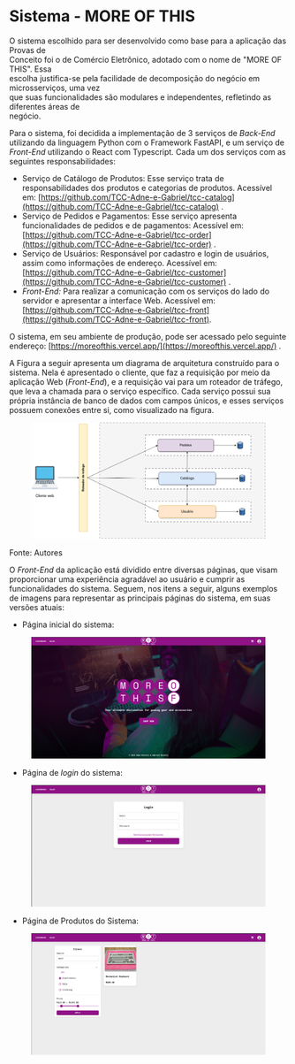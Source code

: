 # Sistema - MORE OF THIS

O sistema escolhido para ser desenvolvido como base para a aplicação das Provas de\
Conceito foi o de Comércio Eletrônico, adotado com o nome de "MORE OF THIS". Essa\
escolha justifica-se pela facilidade de decomposição do negócio em microsserviços, uma vez\
que suas funcionalidades são modulares e independentes, refletindo as diferentes áreas de\
negócio.&#x20;

Para o sistema, foi decidida a implementação de 3 serviços de _Back-End_ utilizando da linguagem Python com o Framework FastAPI, e um serviço de _Front-End_ utilizando o React com Typescrip&#x74;_._ Cada um dos serviços com as seguintes responsabilidades:&#x20;

* Serviço de Catálogo de Produtos: Esse serviço trata de responsabilidades dos produtos e categorias de produtos. Acessível em: [https://github.com/TCC-Adne-e-Gabriel/tcc-catalog](https://github.com/TCC-Adne-e-Gabriel/tcc-catalog) .
* Serviço de Pedidos e Pagamentos: Esse serviço apresenta funcionalidades de pedidos e de pagamentos: Acessível em:[https://github.com/TCC-Adne-e-Gabriel/tcc-order](https://github.com/TCC-Adne-e-Gabriel/tcc-order) .
* Serviço de Usuários: Responsável por cadastro e login de usuários, assim como informações de endereço. Acessível em: [https://github.com/TCC-Adne-e-Gabriel/tcc-customer](https://github.com/TCC-Adne-e-Gabriel/tcc-customer) .
* _Front-End:_ Para realizar a comunicação com os serviços do lado do servidor e apresentar a interface Web. Acessível em: [https://github.com/TCC-Adne-e-Gabriel/tcc-front](https://github.com/TCC-Adne-e-Gabriel/tcc-front).

O sistema, em seu ambiente de produção, pode ser acessado pelo seguinte endereço: [https://moreofthis.vercel.app/](https://moreofthis.vercel.app/) .

A Figura a seguir apresenta um diagrama de arquitetura construído para o sistema. Nela é apresentado o cliente, que faz a requisição por meio da aplicação Web (_Front-End_), e a requisição vai para um roteador de tráfego, que leva a chamada para o serviço específico. Cada serviço possui sua própria instância de banco de dados com campos únicos, e esses serviços possuem conexões entre si, como visualizado na figura.

<figure><img src=".gitbook/assets/gaateway.drawio.png" alt=""><figcaption></figcaption></figure>

Fonte: Autores

O _Front-End_ da aplicação está dividido entre diversas páginas, que visam proporcionar uma experiência agradável ao usuário e cumprir as funcionalidades do sistema. Seguem, nos itens a seguir, alguns exemplos de imagens para representar as principais páginas do sistema, em suas versões atuais:

* Página inicial do sistema:&#x20;

<figure><img src=".gitbook/assets/image (2).png" alt=""><figcaption></figcaption></figure>

* Página de _login_ do sistema:

<figure><img src=".gitbook/assets/image.png" alt=""><figcaption></figcaption></figure>

* Página de Produtos do Sistema:&#x20;

<figure><img src=".gitbook/assets/productspage.png" alt=""><figcaption></figcaption></figure>

